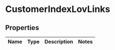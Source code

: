 
# CustomerIndexLovLinks

## Properties
Name | Type | Description | Notes
------------ | ------------- | ------------- | -------------



